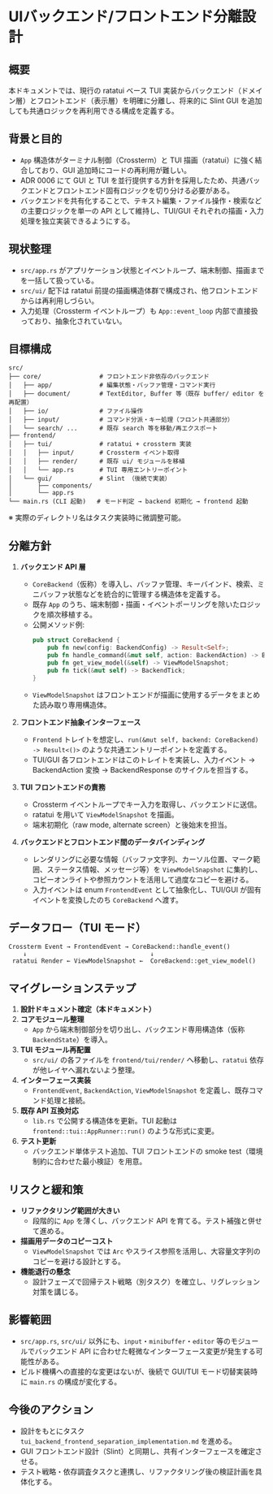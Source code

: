 # UIバックエンド/フロントエンド分離設計

## 概要
本ドキュメントでは、現行の ratatui ベース TUI 実装からバックエンド（ドメイン層）とフロントエンド（表示層）を明確に分離し、将来的に Slint GUI を追加しても共通ロジックを再利用できる構成を定義する。

## 背景と目的
- `App` 構造体がターミナル制御（Crossterm）と TUI 描画（ratatui）に強く結合しており、GUI 追加時にコードの再利用が難しい。
- ADR 0006 にて GUI と TUI を並行提供する方針を採用したため、共通バックエンドとフロントエンド固有ロジックを切り分ける必要がある。
- バックエンドを共有化することで、テキスト編集・ファイル操作・検索などの主要ロジックを単一の API として維持し、TUI/GUI それぞれの描画・入力処理を独立実装できるようにする。

## 現状整理
- `src/app.rs` がアプリケーション状態とイベントループ、端末制御、描画までを一括して扱っている。
- `src/ui/` 配下は ratatui 前提の描画構造体群で構成され、他フロントエンドからは再利用しづらい。
- 入力処理（Crossterm イベントループ）も `App::event_loop` 内部で直接扱っており、抽象化されていない。

## 目標構成
```
src/
├── core/                # フロントエンド非依存のバックエンド
│   ├── app/             # 編集状態・バッファ管理・コマンド実行
│   ├── document/        # TextEditor, Buffer 等（既存 buffer/ editor を再配置）
│   ├── io/              # ファイル操作
│   ├── input/           # コマンド分派・キー処理（フロント共通部分）
│   └── search/ ...      # 既存 search 等を移動/再エクスポート
├── frontend/
│   ├── tui/             # ratatui + crossterm 実装
│   │   ├── input/       # Crossterm イベント取得
│   │   ├── render/      # 既存 ui/ モジュールを移植
│   │   └── app.rs       # TUI 専用エントリーポイント
│   └── gui/             # Slint （後続で実装）
│       ├── components/
│       └── app.rs
└── main.rs (CLI 起動)   # モード判定 → backend 初期化 → frontend 起動
```

※ 実際のディレクトリ名はタスク実装時に微調整可能。

## 分離方針
1. **バックエンド API 層**  
   - `CoreBackend`（仮称）を導入し、バッファ管理、キーバインド、検索、ミニバッファ状態などを統合的に管理する構造体を定義する。  
   - 既存 `App` のうち、端末制御・描画・イベントポーリングを除いたロジックを順次移植する。
   - 公開メソッド例:
     ```rust
     pub struct CoreBackend {
         pub fn new(config: BackendConfig) -> Result<Self>;
         pub fn handle_command(&mut self, action: BackendAction) -> BackendResponse;
         pub fn get_view_model(&self) -> ViewModelSnapshot;
         pub fn tick(&mut self) -> BackendTick;
     }
     ```
   - `ViewModelSnapshot` はフロントエンドが描画に使用するデータをまとめた読み取り専用構造体。

2. **フロントエンド抽象インターフェース**  
   - `Frontend` トレイトを想定し、`run(&mut self, backend: CoreBackend) -> Result<()>` のような共通エントリーポイントを定義する。  
   - TUI/GUI 各フロントエンドはこのトレイトを実装し、入力イベント → BackendAction 変換 → BackendResponse のサイクルを担当する。

3. **TUI フロントエンドの責務**  
   - Crossterm イベントループでキー入力を取得し、バックエンドに送信。  
   - ratatui を用いて `ViewModelSnapshot` を描画。  
   - 端末初期化（raw mode, alternate screen）と後始末を担当。

4. **バックエンドとフロントエンド間のデータバインディング**  
   - レンダリングに必要な情報（バッファ文字列、カーソル位置、マーク範囲、ステータス情報、メッセージ等）を `ViewModelSnapshot` に集約し、コピーオンライトや参照カウントを活用して過度なコピーを避ける。  
   - 入力イベントは enum `FrontendEvent` として抽象化し、TUI/GUI が固有イベントを変換したのち `CoreBackend` へ渡す。

## データフロー（TUI モード）
```
Crossterm Event → FrontendEvent → CoreBackend::handle_event()
    ↓                                  ↓
 ratatui Render ← ViewModelSnapshot ←  CoreBackend::get_view_model()
```

## マイグレーションステップ
1. **設計ドキュメント確定（本ドキュメント）**
2. **コアモジュール整理**  
   - `App` から端末制御部分を切り出し、バックエンド専用構造体（仮称 `BackendState`）を導入。
3. **TUI モジュール再配置**  
   - `src/ui/` の各ファイルを `frontend/tui/render/` へ移動し、`ratatui` 依存が他レイヤへ漏れないよう整理。
4. **インターフェース実装**  
   - `FrontendEvent`, `BackendAction`, `ViewModelSnapshot` を定義し、既存コマンド処理と接続。
5. **既存 API 互換対応**  
   - `lib.rs` で公開する構造体を更新。TUI 起動は `frontend::tui::AppRunner::run()` のような形式に変更。
6. **テスト更新**  
   - バックエンド単体テスト追加、TUI フロントエンドの smoke test（環境制約に合わせた最小検証）を用意。

## リスクと緩和策
- **リファクタリング範囲が大きい**  
  - 段階的に `App` を薄くし、バックエンド API を育てる。テスト補強と併せて進める。
- **描画用データのコピーコスト**  
  - `ViewModelSnapshot` では `Arc` やスライス参照を活用し、大容量文字列のコピーを避ける設計とする。
- **機能退行の懸念**  
  - 設計フェーズで回帰テスト戦略（別タスク）を確立し、リグレッション対策を講じる。

## 影響範囲
- `src/app.rs`, `src/ui/` 以外にも、`input`・`minibuffer`・`editor` 等のモジュールでバックエンド API に合わせた軽微なインターフェース変更が発生する可能性がある。
- ビルド機構への直接的な変更はないが、後続で GUI/TUI モード切替実装時に `main.rs` の構成が変化する。

## 今後のアクション
- 設計をもとにタスク `tui_backend_frontend_separation_implementation.md` を進める。
- GUI フロントエンド設計（Slint）と同期し、共有インターフェースを確定させる。
- テスト戦略・依存調査タスクと連携し、リファクタリング後の検証計画を具体化する。
